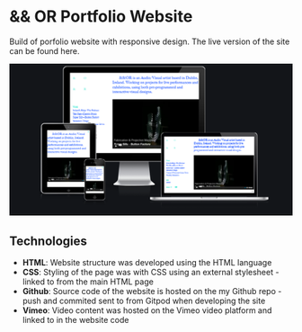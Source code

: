 # && OR Portfolio Website
Build of porfolio website with responsive design. The live version of the site can be found here.

![](assets/responsive_page.PNG)

## Technologies

- **HTML**: Website structure was developed using the HTML language
- **CSS**: Styling of the page was with CSS using an external stylesheet - linked to from the main HTML page
- **Github**: Source code of the website is hosted on the my Github repo - push and commited sent to from Gitpod when developing the site
- **Vimeo**: Video content was hosted on the Vimeo video platform and linked to in the website code
